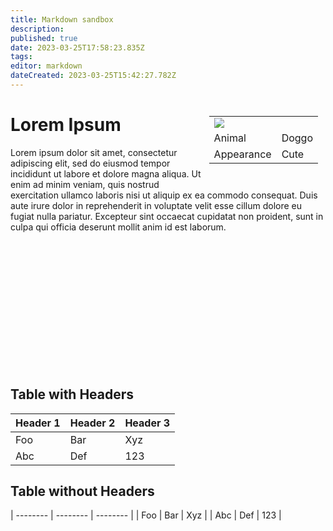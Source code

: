 ```yaml
---
title: Markdown sandbox
description: 
published: true
date: 2023-03-25T17:58:23.835Z
tags: 
editor: markdown
dateCreated: 2023-03-25T15:42:27.782Z
---
```


<div style="float:right; margin:12px">
  <table>
    <tr>
      <td colspan="2"><img src="https://picsum.photos/id/237/240"></td>
    </tr>
    <tr>
      <td>Animal</td>
      <td>Doggo</td>
    </tr>
    <tr>
      <td>Appearance</td>
      <td>Cute</td>
    </tr>
	</table>
</div>

# Lorem Ipsum
Lorem ipsum dolor sit amet, consectetur adipiscing elit, sed do eiusmod tempor incididunt ut labore et dolore magna aliqua. Ut enim ad minim veniam, quis nostrud exercitation ullamco laboris nisi ut aliquip ex ea commodo consequat. Duis aute irure dolor in reprehenderit in voluptate velit esse cillum dolore eu fugiat nulla pariatur. Excepteur sint occaecat cupidatat non proident, sunt in culpa qui officia deserunt mollit anim id est laborum.



<br><br><br><br><br><br><br><br><br><br><br><br>

## Table with Headers

| Header 1 | Header 2 | Header 3 |
| -------- | -------- | -------- |
| Foo      | Bar      | Xyz      |
| Abc      | Def      | 123      |



## Table without Headers

| -------- | -------- | -------- |
| Foo      | Bar      | Xyz      |
| Abc      | Def      | 123      | 